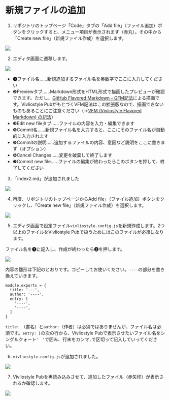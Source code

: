 # 新規ファイルの追加

1. リポジトリのトップページ「Code」タブの「Add file」（ファイル追加）ボタンをクリックすると、メニュー項目が表示されます（赤丸）。その中から「Create new file」（新規ファイル作成）を選択します。

![ ](images/file-operation/adding-a-new-file/fig-1.png)

2. エディタ画面に遷移します。

![ ](images/file-operation/adding-a-new-file/fig-2.png)

- ❶ファイル名……新規追加するファイル名を英数字でここに入力してください
- ❷Previewタブ……Markdown形式をHTML形式で描画したプレビューが確認できます。ただし、[GitHub Flavored Markdown - GFM記法](https://docs.github.com/ja/github/writing-on-github/getting-started-with-writing-and-formatting-on-github/basic-writing-and-formatting-syntax)による描画です。Vivliostyle PubがもとづくVFM記法はこの拡張版なので、描画できないものもあることにご注意ください（→[VFM (Vivliostyle Flavored Markdown) の記法]()）
- ❸Edit new fileタブ……ファイルの内容を入力・編集できます
- ❹Commit名……新規ファイル名を入力すると、ここにそのファイル名が自動的に入力されます
- ❺Commitの説明……追加するファイルの内容、意図など説明をここに書きます（オプション）
- ❻Cancel Changes……変更を破棄して終了します
- ❼Commit new file……ファイルの編集が終わったらこのボタンを押して、終了してください

3. 「index2.md」が追加されました

![ ](images/file-operation/adding-a-new-file/fig-3.png)

4. 再度、リポジトリのトップページからAdd file」（ファイル追加）ボタンをクリックし、「Create new file」（新規ファイル作成）を選択します。

![ ](images/file-operation/adding-a-new-file/fig-4.png)

5. エディタ画面で設定ファイル`vivliostyle.config.js`を新規作成します。2つ以上のファイルをVivliostyle Pubで扱うためにはこのファイルが必須になります。

ファイル名を❶に記入し、作成が終わったら❷を押します。

![ ](images/file-operation/adding-a-new-file/fig-5.png)

内容の雛形は下記のとおりです。コピーしてお使いください。`----`の部分を書き換えていきます。

```
module.exports = {
  title: '---',
  author: '----',
  entry: [
    '----',
    '----',
  ]
}
```
`title: `（書名）と`author:`（作者）は必須ではありませんが、ファイル名は必須です。`entry: [`の次の行から、Vivliostyle Pubで表示させたいファイル名をシングルクォート`'　'`で囲み、行末をカンマ`,`で区切って記入していってください。

6. `vivliostyle.config.js`が追加されました。

![ ](images/file-operation/adding-a-new-file/fig-6.png)

7. Vivliostyle Pubを再読み込みさせて、追加したファイル（赤矢印）が表示されるか確認します。

![ ](images/file-operation/adding-a-new-file/fig-7.png)